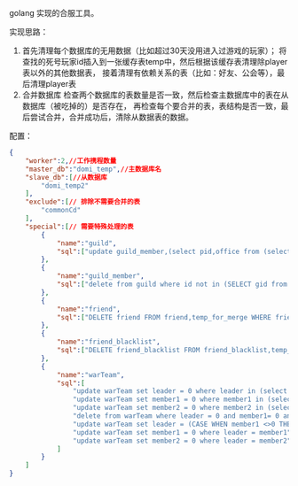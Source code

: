 golang 实现的合服工具。

实现思路：  
1. 首先清理每个数据库的无用数据（比如超过30天没用进入过游戏的玩家）；
   将查找的死号玩家id插入到一张缓存表temp中，然后根据该缓存表清理除player表以外的其他数据表，
   接着清理有依赖关系的表（比如：好友、公会等），最后清理player表  
2. 合并数据库
   检查两个数据库的表数量是否一致，然后检查主数据库中的表在从数据库（被吃掉的）是否存在，
   再检查每个要合并的表，表结构是否一致，最后尝试合并，合并成功后，清除从数据表的数据。

配置：

```json
{
	"worker":2,//工作携程数量
	"master_db":"domi_temp",//主数据库名
	"slave_db":[//从数据库
		"domi_temp2"
	],
	"exclude":[// 排除不需要合并的表
		"commonCd"
	],
	"special":[// 需要特殊处理的表
		{
			"name":"guild",
			"sql":["update guild_member,(select pid,office from (select * from guild_member ORDER BY office ASC) as a GROUP BY a.gid) as b set guild_member.office=1 WHERE b.office>1 and b.pid=guild_member.pid;"]
		},
		{
			"name":"guild_member",
			"sql":["delete from guild where id not in (SELECT gid from guild_member GROUP BY gid)"]
		},
		{
			"name":"friend",
			"sql":["DELETE friend FROM friend,temp_for_merge WHERE friend.pid=temp_for_merge.pid or friend.fpid=temp_for_merge.pid"]
		},
		{
			"name":"friend_blacklist",
			"sql":["DELETE friend_blacklist FROM friend_blacklist,temp_for_merge WHERE friend_blacklist.blackPid=temp_for_merge.pid"]
		},
		{
			"name":"warTeam",
			"sql":[
				"update warTeam set leader = 0 where leader in (select pid from temp_for_merge)",
				"update warTeam set member1 = 0 where member1 in (select pid from temp_for_merge)",
				"update warTeam set member2 = 0 where member2 in (select pid from temp_for_merge)",
				"delete from warTeam where leader = 0 and member1= 0 and member2=0",
				"update warTeam set leader = (CASE WHEN member1 <>0 THEN member1 ELSE member2 END) where leader = 0",
				"update warTeam set member1 = 0 where leader = member1",
				"update warTeam set member2 = 0 where leader = member2"
			]
		}
	]
}
```
